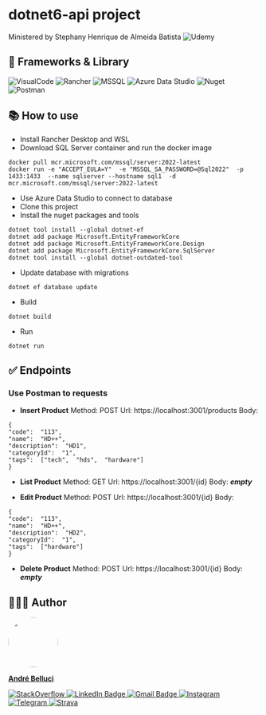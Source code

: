 
# dotnet6-api project
Ministered by Stephany Henrique de Almeida Batista
![Udemy](https://img.shields.io/badge/Udemy-A100FF?style=for-the-badge&logo=Udemy&logoColor=white&link=https://ifood.udemy.com/user/stephany-henrique-de-almeida-batista/)

## 🚀 Frameworks & Library

![VisualCode](https://img.shields.io/badge/VSCode-0078D4?style=for-the-badge&logo=visual%20studio%20code&logoColor=white&link=https://code.visualstudio.com/download)
![Rancher](https://img.shields.io/badge/Rancher-0075A8?style=for-the-badge&logo=rancher&logoColor=white&link=https://rancher.com/docs/)
![MSSQL](https://img.shields.io/badge/Microsoft_SQL_Server_/_DOCKER_CONTAINER-CC2927?style=for-the-badge&logo=microsoft-sql-server&logoColor=white&link=https://learn.microsoft.com/en-us/sql/linux/quickstart-install-connect-docker?view=sql-server-ver16&pivots=cs1-bash)
![Azure Data Studio](https://img.shields.io/badge/Azure_Data_studio-0078D7?style=for-the-badge&logo=azure-devops&logoColor=white&link=https://azure.microsoft.com/pt-br/products/data-studio/)
![Nuget](https://img.shields.io/badge/NuGet-004880?style=for-the-badge&logo=nuget&logoColor=white&link=https://nuget.org/)
![Postman](https://img.shields.io/badge/Postman-FF6C37?style=for-the-badge&logo=Postman&logoColor=white&link=https://www.postman.com/)
## 📚 How to use
- Install Rancher Desktop and WSL
- Download SQL Server container and run the docker image
```
docker pull mcr.microsoft.com/mssql/server:2022-latest
docker run -e "ACCEPT_EULA=Y"  -e "MSSQL_SA_PASSWORD=@Sql2022"  -p 1433:1433  --name sqlserver --hostname sql1  -d mcr.microsoft.com/mssql/server:2022-latest
```
- Use Azure Data Studio to connect to database
- Clone this project
- Install the nuget packages and tools
```
dotnet tool install --global dotnet-ef
dotnet add package Microsoft.EntityFrameworkCore
dotnet add package Microsoft.EntityFrameworkCore.Design
dotnet add package Microsoft.EntityFrameworkCore.SqlServer
dotnet tool install --global dotnet-outdated-tool
```
- Update database with migrations
```
dotnet ef database update
```
- Build
```
dotnet build
```
- Run
```
dotnet run
```

## ✅ Endpoints
### Use Postman to requests
- **Insert Product**
Method: POST
Url: https://localhost:3001/products
Body: 
```
{
"code":  "113",
"name":  "HD++",
"description":  "HD1",
"categoryId":  "1",
"tags":  ["tech",  "hds",  "hardware"]
}
```
- **List Product**
Method: GET
Url: https://localhost:3001/{id}
Body: ***empty***

- **Edit Product**
Method: POST
Url: https://localhost:3001/{id}
Body: 
```
{
"code":  "113",
"name":  "HD++",
"description":  "HD2",
"categoryId":  "1",
"tags":  ["hardware"]
}
```
- **Delete Product**
Method: POST
Url: https://localhost:3001/{id}
Body: ***empty***

## 👨🏻‍💻 Author
<a  href="https://www.linkedin.com/in/andrebelluci/">
<img  style="border-radius: 50%;"  src="https://code.ifoodcorp.com.br/uploads/-/system/user/avatar/1822/avatar.png?width=90"  width="100px;"  alt=""/>
<br />

**André Belluci**

![StackOverflow](https://img.shields.io/badge/Stack_Overflow-FE7A16?style=for-the-badge&logo=stack-overflow&logoColor=white&link=https://stackoverflow.com/users/8166695/andr%c3%a9-belluci)
![LinkedIn Badge](https://img.shields.io/badge/LinkedIn-0077B5?style=for-the-badge&logo=linkedin&logoColor=white&link=https://www.linkedin.com/in/andrebelluci/)
![Gmail Badge](https://img.shields.io/badge/Gmail-D14836?style=for-the-badge&logo=gmail&logoColor=white&link=mailto:andrebelluci@gmail.com)
![Instagram](https://img.shields.io/badge/Instagram-E4405F?style=for-the-badge&logo=instagram&logoColor=white&link=https://instagram.com/andrebelluci)
![Telegram](https://img.shields.io/badge/Telegram-2CA5E0?style=for-the-badge&logo=telegram&logoColor=white&link=https://t.me/andrebelluci)
![Strava](https://img.shields.io/badge/Strava-FC4C02?style=for-the-badge&logo=strava&logoColor=white&link=https://www.strava.com/athletes/7420087)